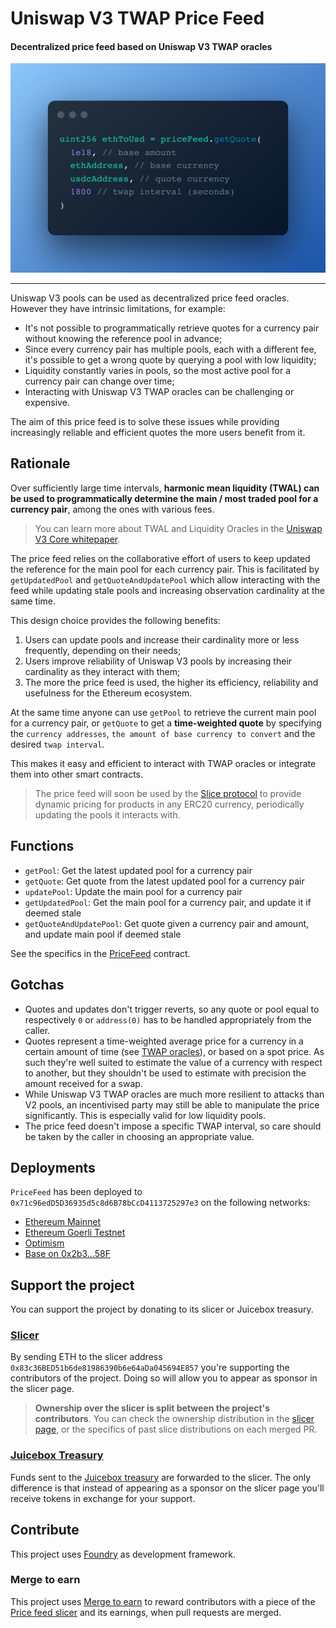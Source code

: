 # Uniswap V3 TWAP Price Feed

#### Decentralized price feed based on Uniswap V3 TWAP oracles

![Price feed code snippet](public/1.png)

---

Uniswap V3 pools can be used as decentralized price feed oracles. However they have intrinsic limitations, for example:

- It's not possible to programmatically retrieve quotes for a currency pair without knowing the reference pool in advance;
- Since every currency pair has multiple pools, each with a different fee, it's possible to get a wrong quote by querying a pool with low liquidity;
- Liquidity constantly varies in pools, so the most active pool for a currency pair can change over time;
- Interacting with Uniswap V3 TWAP oracles can be challenging or expensive.

The aim of this price feed is to solve these issues while providing increasingly reliable and efficient quotes the more users benefit from it.

## Rationale

Over sufficiently large time intervals, **harmonic mean liquidity (TWAL) can be used to programmatically determine the main / most traded pool for a currency pair**, among the ones with various fees.

> You can learn more about TWAL and Liquidity Oracles in the [Uniswap V3 Core whitepaper](https://uniswap.org/whitepaper-v3.pdf).

The price feed relies on the collaborative effort of users to keep updated the reference for the main pool for each currency pair. This is facilitated by `getUpdatedPool` and `getQuoteAndUpdatePool` which allow interacting with the feed while updating stale pools and increasing observation cardinality at the same time.

This design choice provides the following benefits:

1. Users can update pools and increase their cardinality more or less frequently, depending on their needs;
2. Users improve reliability of Uniswap V3 pools by increasing their cardinality as they interact with them;
3. The more the price feed is used, the higher its efficiency, reliability and usefulness for the Ethereum ecosystem.

At the same time anyone can use `getPool` to retrieve the current main pool for a currency pair, or `getQuote` to get a **time-weighted quote** by specifying the `currency addresses`, `the amount of base currency to convert` and the desired `twap interval`.

This makes it easy and efficient to interact with TWAP oracles or integrate them into other smart contracts.

> The price feed will soon be used by the [Slice protocol](https://slice.so) to provide dynamic pricing for products in any ERC20 currency, periodically updating the pools it interacts with.

## Functions

- `getPool`: Get the latest updated pool for a currency pair
- `getQuote`: Get quote from the latest updated pool for a currency pair
- `updatePool`: Update the main pool for a currency pair
- `getUpdatedPool`: Get the main pool for a currency pair, and update it if deemed stale
- `getQuoteAndUpdatePool`: Get quote given a currency pair and amount, and update main pool if deemed stale

See the specifics in the [PriceFeed](contracts/PriceFeed.sol) contract.

## Gotchas

- Quotes and updates don&apos;t trigger reverts, so any quote or pool equal to respectively `0` or `address(0)` has to be handled appropriately from the caller.
- Quotes represent a time-weighted average price for a currency in a certain amount of time (see [TWAP oracles](https://docs.uniswap.org/protocol/concepts/V3-overview/oracle)), or based on a spot price. As such they&apos;re well suited to estimate the value of a currency with respect to another, but they shouldn&apos;t be used to estimate with precision the amount received for a swap.
- While Uniswap V3 TWAP oracles are much more resilient to attacks than V2 pools, an incentivised party may still be able to manipulate the price significantly. This is especially valid for low liquidity pools.
- The price feed doesn&apos;t impose a specific TWAP interval, so care should be taken by the caller in choosing an appropriate value.

## Deployments

`PriceFeed` has been deployed to `0x71c96edD5D36935d5c8d6B78bCcD4113725297e3` on the following networks:

- [Ethereum Mainnet](https://etherscan.io/address/0x71c96edD5D36935d5c8d6B78bCcD4113725297e3)
- [Ethereum Goerli Testnet](https://goerli.etherscan.io/address/0x71c96edD5D36935d5c8d6B78bCcD4113725297e3)
- [Optimism](https://optimistic.etherscan.io/address/0x71c96edD5D36935d5c8d6B78bCcD4113725297e3)
- [Base on 0x2b3...58F](https://basescan.org/address/0x2b3eEe365CE2c8A21096a348fc9005233229b58F)

## Support the project

You can support the project by donating to its slicer or Juicebox treasury.

### [Slicer](https://slice.so/slicer/22)

By sending ETH to the slicer address `0x83c36BED51b6de81986390b6e64aDa045694E857` you're supporting the contributors of the project. Doing so will allow you to appear as sponsor in the slicer page.

> **Ownership over the slicer is split between the project's contributors**. You can check the ownership distribution in the [slicer page](https://slice.so/slicer/22?view=owners), or the specifics of past slice distributions on each merged PR.

### [Juicebox Treasury](https://juicebox.money/v2/p/264)

Funds sent to the [Juicebox treasury](https://juicebox.money/v2/p/264) are forwarded to the slicer. The only difference is that instead of appearing as a sponsor on the slicer page you&apos;ll receive tokens in exchange for your support.

## Contribute

This project uses [Foundry](https://github.com/foundry-rs/foundry) as development framework.

### Merge to earn

This project uses [Merge to earn](https://github.com/slice-so/merge-to-earn) to reward contributors with a piece of the [Price feed slicer](https://slice.so/slicer/22) and its earnings, when pull requests are merged.
